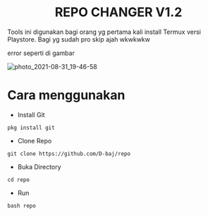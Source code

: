 <h1 align="center">REPO CHANGER V1.2</h1>

Tools ini digunakan bagi orang yg pertama kali install Termux versi Playstore. Bagi yg sudah pro skip ajah wkwkwkw<enter>

  
  error seperti di gambar
  
  
![photo_2021-08-31_19-46-58](https://user-images.githubusercontent.com/75845910/131505418-f986e025-4d79-41b2-bf26-bad7a8ef76d4.jpg)


# Cara menggunakan
- Install Git
```
pkg install git
```
- Clone Repo
```
git clone https://github.com/D-baj/repo
```
- Buka Directory
```
cd repo
```
- Run
```
bash repo
```
